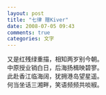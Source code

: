 ```yaml
---
layout: post
title: "七律 赠Kiver"
date: 2008-07-05 09:43
comments: true
categories: 文字
---
```

又是红残绿重描，相知两岁别今朝。  
中原授业销白日，后海扬楫映碧寥。  
此赴香江临海阔，犹拥港岛望星遥。  
何当坐话三湘畔，笑语频频共啖椒。